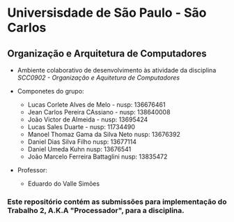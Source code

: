 # Universisdade de São Paulo - São Carlos
## Organização e Arquitetura de Computadores
  - Ambiente colaborativo de desenvolvimento às atividade da disciplina *SCC0902 - Organização e Aquitetura de Computadores*
  - Componetes do grupo:
      - Lucas Corlete Alves de Melo - nusp: 136676461
      - Jean Carlos Pereira CAssiano - nusp: 138640008
      - João Victor de Almeida - nusp: 13695424
      - Lucas Sales Duarte - nusp: 11734490
      - Manoel Thomaz Gama da Silva Neto nusp: 13676392
      - Daniel Dias Silva Filho nusp:  13677114
      - Daniel Umeda Kuhn  nusp:  13676541
      - João Marcelo Ferreira Battaglini  nusp:  13835472

  - Professor:
      - Eduardo do Valle Simões
      

### Este repositório contém as submissões para implementação do Trabalho 2, A.K.A "Processador", para a disciplina.
